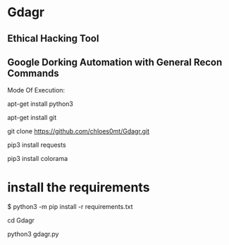 # Gdagr
Ethical Hacking Tool
---
Google Dorking Automation with General Recon Commands
---

Mode Of Execution:

apt-get install python3

apt-get install git

git clone https://github.com/chloes0mt/Gdagr.git

pip3 install requests

pip3 install colorama

# install the requirements
$ python3 -m pip install -r requirements.txt

cd Gdagr

python3 gdagr.py
